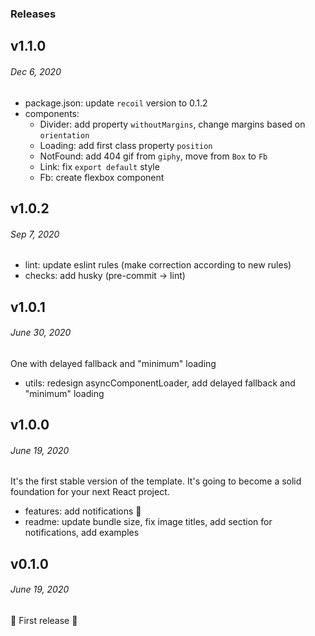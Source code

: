 ### Releases

## v1.1.0
###### *Dec 6, 2020*

- package.json: update `recoil` version to 0.1.2
- components:
  - Divider: add property `withoutMargins`, change margins based on `orientation`
  - Loading: add first class property `position`
  - NotFound: add 404 gif from `giphy`, move from `Box` to `Fb`
  - Link: fix `export default` style
  - Fb: create flexbox component

## v1.0.2
###### *Sep 7, 2020*

- lint: update eslint rules (make correction according to new rules)
- checks: add husky (pre-commit -> lint)

## v1.0.1
###### *June 30, 2020*

One with delayed fallback and "minimum" loading

- utils: redesign asyncComponentLoader, add delayed fallback and "minimum" loading

## v1.0.0
###### *June 19, 2020*

It's the first stable version of the template. It's going to become a solid foundation for your next React project.

- features: add notifications 🎉
- readme: update bundle size, fix image titles, add section for notifications, add examples

## v0.1.0
###### *June 19, 2020*

🎉 First release 🎉
